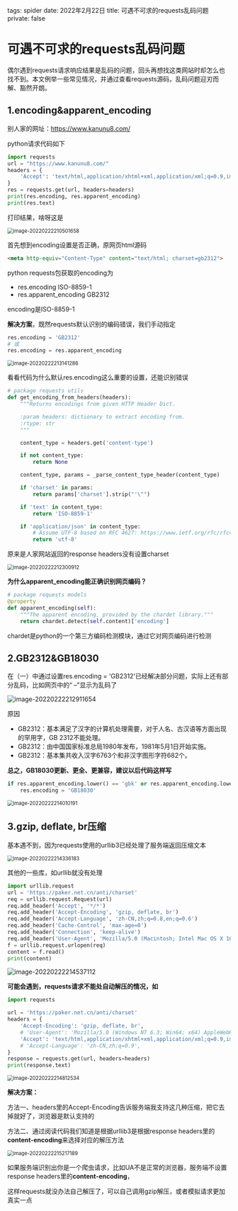 tags: spider
date: 2022年2月22日
title: 可遇不可求的requests乱码问题
private: false

# 可遇不可求的requests乱码问题

偶尔遇到requests请求响应结果是乱码的问题，回头再想找这类网站时却怎么也找不到。本文例举一些常见情况，并通过查看requests源码，乱码问题迎刃而解、豁然开朗。

## 1.encoding&apparent_encoding

别人家的网址：https://www.kanunu8.com/

python请求代码如下

```python
import requests
url = "https://www.kanunu8.com/"
headers = {
    'Accept': 'text/html,application/xhtml+xml,application/xml;q=0.9,image/avif,image/webp,image/apng,*/*;q=0.8,application/signed-exchange;v=b3;q=0.9',
}
res = requests.get(url, headers=headers)
print(res.encoding, res.apparent_encoding)
print(res.text)
```

打印结果，啥呀这是

<img src="image-20220222210501658.png" alt="image-20220222210501658" style="zoom:80%;" />

首先想到encoding设置是否正确，原网页html源码

```html
<meta http-equiv="Content-Type" content="text/html; charset=gb2312">
```

python requests包获取的encoding为

- res.encoding  ISO-8859-1
- res.apparent_encoding  GB2312

encoding是ISO-8859-1

**解决方案**，既然requests默认识别的编码错误，我们手动指定

```python
res.encoding = 'GB2312'
# 或
res.encoding = res.apparent_encoding
```

<img src="image-20220222213141286.png" alt="image-20220222213141286" style="zoom:80%;" />

看看代码为什么默认res.encoding这么重要的设置，还能识别错误

```python
# package requests utils
def get_encoding_from_headers(headers):
    """Returns encodings from given HTTP Header Dict.

    :param headers: dictionary to extract encoding from.
    :rtype: str
    """

    content_type = headers.get('content-type')

    if not content_type:
        return None

    content_type, params = _parse_content_type_header(content_type)

    if 'charset' in params:
        return params['charset'].strip("'\"")

    if 'text' in content_type:
        return 'ISO-8859-1'

    if 'application/json' in content_type:
        # Assume UTF-8 based on RFC 4627: https://www.ietf.org/rfc/rfc4627.txt since the charset was unset
        return 'utf-8'
```

原来是人家网站返回的response headers没有设置charset

<img src="image-20220222212300912.png" alt="image-20220222212300912" style="zoom:80%;" />

**为什么apparent_encoding能正确识别网页编码？**

```python
# package requests models
@property
def apparent_encoding(self):
    """The apparent encoding, provided by the chardet library."""
    return chardet.detect(self.content)['encoding']
```

chardet是python的一个第三方编码检测模块，通过它对网页编码进行检测

## 2.GB2312&GB18030

在（一）中通过设置res.encoding = 'GB2312'已经解决部分问题，实际上还有部分乱码，比如网页中的“ –”显示为乱码了

![image-20220222212911654](image-20220222212911654.png)

原因

- GB2312：基本满足了汉字的计算机处理需要，对于人名、古汉语等方面出现的罕用字，GB 2312不能处理。
- GB2312：由中国国家标准总局1980年发布，1981年5月1日开始实施。
- GB2312：基本集共收入汉字6763个和非汉字图形字符682个。

**总之，GB18030更新、更全、更兼容，建议以后代码这样写**

```python
if res.apparent_encoding.lower() == 'gbk' or res.apparent_encoding.lower() == 'gb2312':
	res.encoding = 'GB18030'
```

<img src="image-20220222214010191.png" alt="image-20220222214010191" style="zoom:80%;" />

## 3.gzip, deflate, br压缩

基本遇不到，因为requests使用的urllib3已经处理了服务端返回压缩文本

<img src="image-20220222214336183.png" alt="image-20220222214336183" style="zoom:80%;" />

其他的一些库，如urllib就没有处理

```python
import urllib.request
url = 'https://paker.net.cn/anti/charset'
req = urllib.request.Request(url)
req.add_header('Accept', '*/*')
req.add_header('Accept-Encoding', 'gzip, deflate, br')
req.add_header('Accept-Language', 'zh-CN,zh;q=0.8,en;q=0.6')
req.add_header('Cache-Control', 'max-age=0')
req.add_header('Connection', 'keep-alive')
req.add_header('User-Agent', 'Mozilla/5.0 (Macintosh; Intel Mac OS X 10_10_0) AppleWebKit/537.36 (KHTML, like Gecko) Chrome/49.0.2623.110 Safari/537.36')
f = urllib.request.urlopen(req)
content = f.read()
print(content)
```

![image-20220222214537112](image-20220222214537112.png)

**可能会遇到，requests请求不能处自动解压的情况，如**

```python
import requests

url = 'https://paker.net.cn/anti/charset'
headers = {
    'Accept-Encoding': 'gzip, deflate, br',
    # 'User-Agent': 'Mozilla/5.0 (Windows NT 6.3; Win64; x64) AppleWebKit/537.36 (KHTML, like Gecko) Chrome/98.0.4758.82 Safari/537.36',
    'Accept': 'text/html,application/xhtml+xml,application/xml;q=0.9,image/avif,image/webp,image/apng,*/*;q=0.8,application/signed-exchange;v=b3;q=0.9',
    # 'Accept-Language': 'zh-CN,zh;q=0.9',
}
response = requests.get(url, headers=headers)
print(response.text)
```

<img src="image-20220222214812534.png" alt="image-20220222214812534" style="zoom:80%;" />

**解决方案：**

方法一、headers里的Accept-Encoding告诉服务端我支持这几种压缩，把它去掉就好了，浏览器是默认支持的

方法二、通过阅读代码我们知道是根据urllib3是根据response headers里的**content-encoding**来选择对应的解压方法

<img src="image-20220222215217189.png" alt="image-20220222215217189" style="zoom:80%;" />

如果服务端识别出你是一个爬虫请求，比如UA不是正常的浏览器，服务端不设置response headers里的**content-encoding**，

这样requests就没办法自己解压了，可以自己调用gzip解压，或者模拟请求更加真实一点